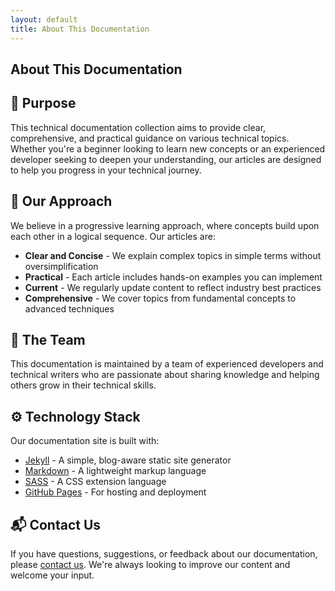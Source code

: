 ```yaml
---
layout: default
title: About This Documentation
---
```


<article class="post-content">
  <h1>About This Documentation</h1>

  <h2 id="purpose">🎯 Purpose</h2>

  <p>This technical documentation collection aims to provide clear, comprehensive, and practical guidance on various technical topics. Whether you're a beginner looking to learn new concepts or an experienced developer seeking to deepen your understanding, our articles are designed to help you progress in your technical journey.</p>

  <h2 id="our-approach">🧭 Our Approach</h2>

  <p>We believe in a progressive learning approach, where concepts build upon each other in a logical sequence. Our articles are:</p>

  <ul>
    <li><strong>Clear and Concise</strong> - We explain complex topics in simple terms without oversimplification</li>
    <li><strong>Practical</strong> - Each article includes hands-on examples you can implement</li>
    <li><strong>Current</strong> - We regularly update content to reflect industry best practices</li>
    <li><strong>Comprehensive</strong> - We cover topics from fundamental concepts to advanced techniques</li>
  </ul>

  <h2 id="the-team">👥 The Team</h2>

  <p>This documentation is maintained by a team of experienced developers and technical writers who are passionate about sharing knowledge and helping others grow in their technical skills.</p>

  <h2 id="technology-stack">⚙️ Technology Stack</h2>

  <p>Our documentation site is built with:</p>

  <ul>
    <li><a href="https://jekyllrb.com/">Jekyll</a> - A simple, blog-aware static site generator</li>
    <li><a href="https://daringfireball.net/projects/markdown/">Markdown</a> - A lightweight markup language</li>
    <li><a href="https://sass-lang.com/">SASS</a> - A CSS extension language</li>
    <li><a href="https://pages.github.com/">GitHub Pages</a> - For hosting and deployment</li>
  </ul>

  <h2 id="contact-us">📬 Contact Us</h2>

  <p>If you have questions, suggestions, or feedback about our documentation, please <a href="/contact">contact us</a>. We're always looking to improve our content and welcome your input.</p>
</article>
